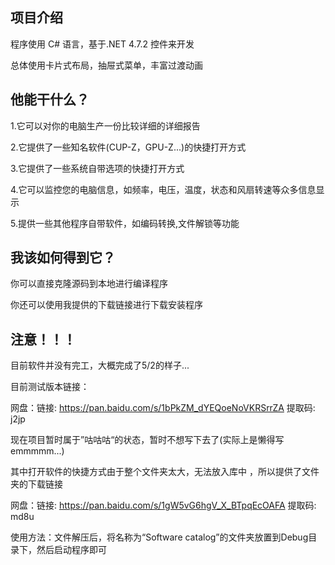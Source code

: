 ## 项目介绍

程序使用 C# 语言，基于.NET 4.7.2 控件来开发

总体使用卡片式布局，抽屉式菜单，丰富过渡动画

## 他能干什么？

1.它可以对你的电脑生产一份比较详细的详细报告

2.它提供了一些知名软件(CUP-Z，GPU-Z...)的快捷打开方式

3.它提供了一些系统自带选项的快捷打开方式

4.它可以监控您的电脑信息，如频率，电压，温度，状态和风扇转速等众多信息显示

5.提供一些其他程序自带软件，如编码转换,文件解锁等功能

## 我该如何得到它？

你可以直接克隆源码到本地进行编译程序

你还可以使用我提供的下载链接进行下载安装程序

## 注意！！！

目前软件并没有完工，大概完成了5/2的样子...

目前测试版本链接：

网盘：链接: https://pan.baidu.com/s/1bPkZM_dYEQoeNoVKRSrrZA 提取码: j2jp 

现在项目暂时属于”咕咕咕“的状态，暂时不想写下去了(实际上是懒得写emmmmm...)

其中打开软件的快捷方式由于整个文件夹太大，无法放入库中 ，所以提供了文件夹的下载链接

网盘：链接: https://pan.baidu.com/s/1gW5vG6hgV_X_BTpqEcOAFA 提取码: md8u

使用方法：文件解压后，将名称为“Software catalog”的文件夹放置到Debug目录下，然后启动程序即可





